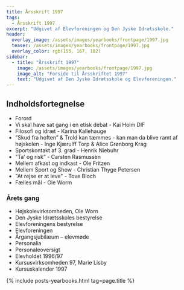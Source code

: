 ```yaml
---
title: Årsskrift 1997
tags:
  - Årsskrift 1997
excerpt: "Udgivet af Elevforeningen og Den Jyske Idrætsskole."
header:
  overlay_image: /assets/images/yearbooks/frontpage/1997.jpg
  teaser: /assets/images/yearbooks/frontpage/1997.jpg
  overlay_color: rgb(155, 167, 102)
sidebar:
  - title: "Årsskrift 1997"
    image: /assets/images/yearbooks/frontpage/1997.jpg
    image_alt: "Forside til Årsskriftet 1997"
    text: "Udgivet af Den Jyske Idrætsskole og Elevforeningen."
---
```


## Indholdsfortegnelse

- Forord
- Vi skal have sat gang i en etisk debat - Kai Holm DIF 
- Filosofi og idræt - Karina Kallehauge
- ”Skud fra hoften” & Trold kan tæmmes - kan man da blive ramt af højskolen - Inge Kjærulff Torp & Alice Grønborg Krag
- Sportskontakt af 3. grad  - Henrik Niebuhr
- "Ta’ og risk” - Carsten Rasmussen
- Mellem afkast og indkast - Ole Fritzen
- Mellem Sport og Show - Christian Thyge Petersen 
- "At rejse er at leve" - Tove Bloch
- Fælles mål - Ole Worm

### Årets gang

- Højskolevirksomheden, Ole Worn 
- Den Jyske Idrætsskoles bestyrelse 
- Elevforeningens bestyrelse 
- Elevforeningen
- Årgangsjubilæum – elevmøde
- Personalia
- Personaleoversigt
- Elevholdet 1996/97 
- Kursusvirksomheden 97, Marie Lisby
- Kursuskalender 1997

{% include posts-yearbooks.html tag=page.title %}
